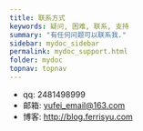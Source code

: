 ```yaml
---
title: 联系方式
keywords: 疑问, 困难, 联系, 支持
summary: "有任何问题可以联系我."
sidebar: mydoc_sidebar
permalink: mydoc_support.html
folder: mydoc
topnav: topnav
---
```


* qq: 2481498999
* 邮箱: <a href="mailto:yufei_email@163.com" rel="nofollow">yufei_email@163.com</a>
* 博客: <a href="http://blog.ferrisyu.com" target="_blank">http://blog.ferrisyu.com</a>
